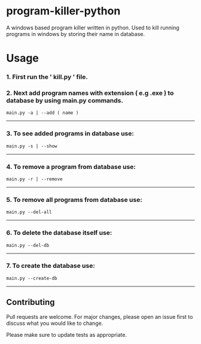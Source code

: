 # program-killer-python
A windows based program killer written in python. Used to kill running programs in windows by storing their name in database.

# Usage
### 1. First run the ' kill.py ' file.
### 2. Next add program names with extension ( e.g .exe ) to database by using main.py commands.
```
main.py -a | --add ( name )
```
---

### 3. To see added programs in database use:
```
main.py -s | --show
```
---

### 4. To remove a program from database use:
```
main.py -r | --remove
```
---

### 5. To remove all programs from database use:
```
main.py --del-all
```
---

### 6. To delete the database itself use:
```
main.py --del-db
```
---
### 7. To create the database use:
```
main.py --create-db
```
---

## Contributing
Pull requests are welcome. For major changes, please open an issue first to discuss what you would like to change.

Please make sure to update tests as appropriate.
    